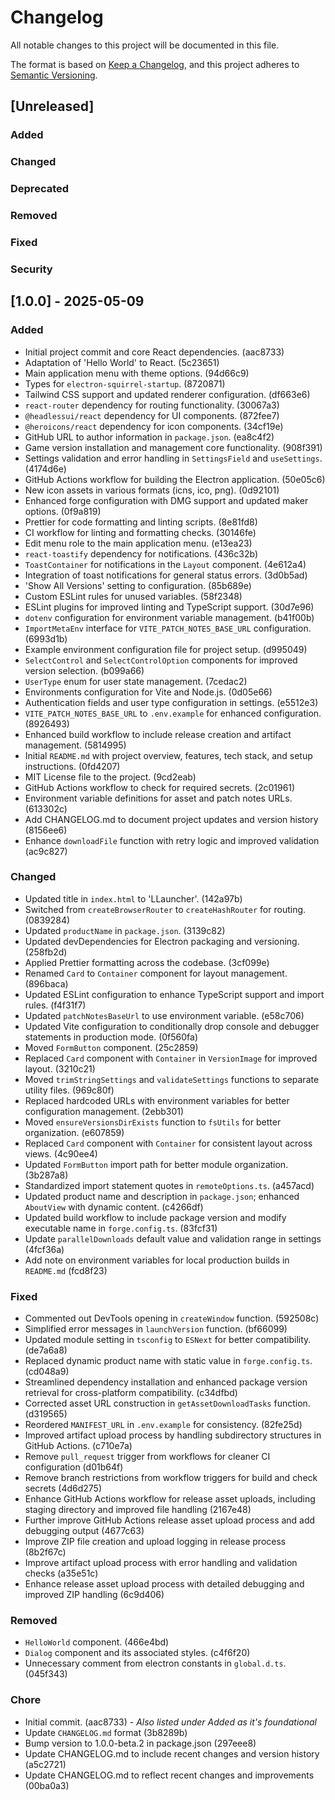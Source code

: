 # Changelog

All notable changes to this project will be documented in this file.

The format is based on [Keep a Changelog](https://keepachangelog.com/en/1.1.0/),
and this project adheres to [Semantic Versioning](https://semver.org/spec/v2.0.0.html).

## [Unreleased]

### Added

### Changed

### Deprecated

### Removed

### Fixed

### Security

## [1.0.0] - 2025-05-09

### Added

- Initial project commit and core React dependencies. (aac8733)
- Adaptation of 'Hello World' to React. (5c23651)
- Main application menu with theme options. (94d66c9)
- Types for `electron-squirrel-startup`. (8720871)
- Tailwind CSS support and updated renderer configuration. (df663e6)
- `react-router` dependency for routing functionality. (30067a3)
- `@headlessui/react` dependency for UI components. (872fee7)
- `@heroicons/react` dependency for icon components. (34cf19e)
- GitHub URL to author information in `package.json`. (ea8c4f2)
- Game version installation and management core functionality. (908f391)
- Settings validation and error handling in `SettingsField` and `useSettings`. (4174d6e)
- GitHub Actions workflow for building the Electron application. (50e05c6)
- New icon assets in various formats (icns, ico, png). (0d92101)
- Enhanced forge configuration with DMG support and updated maker options. (0f9a819)
- Prettier for code formatting and linting scripts. (8e81fd8)
- CI workflow for linting and formatting checks. (30146fe)
- Edit menu role to the main application menu. (e13ea23)
- `react-toastify` dependency for notifications. (436c32b)
- `ToastContainer` for notifications in the `Layout` component. (4e612a4)
- Integration of toast notifications for general status errors. (3d0b5ad)
- 'Show All Versions' setting to configuration. (85b689e)
- Custom ESLint rules for unused variables. (58f2348)
- ESLint plugins for improved linting and TypeScript support. (30d7e96)
- `dotenv` configuration for environment variable management. (b41f00b)
- `ImportMetaEnv` interface for `VITE_PATCH_NOTES_BASE_URL` configuration. (6993d1b)
- Example environment configuration file for project setup. (d995049)
- `SelectControl` and `SelectControlOption` components for improved version selection. (b099a66)
- `UserType` enum for user state management. (7cedac2)
- Environments configuration for Vite and Node.js. (0d05e66)
- Authentication fields and user type configuration in settings. (e5512e3)
- `VITE_PATCH_NOTES_BASE_URL` to `.env.example` for enhanced configuration. (8926493)
- Enhanced build workflow to include release creation and artifact management. (5814995)
- Initial `README.md` with project overview, features, tech stack, and setup instructions. (0fd4207)
- MIT License file to the project. (9cd2eab)
- GitHub Actions workflow to check for required secrets. (2c01961)
- Environment variable definitions for asset and patch notes URLs. (613302c)
- Add CHANGELOG.md to document project updates and version history (8156ee6)
- Enhance `downloadFile` function with retry logic and improved validation (ac9c827)

### Changed

- Updated title in `index.html` to 'LLauncher'. (142a97b)
- Switched from `createBrowserRouter` to `createHashRouter` for routing. (0839284)
- Updated `productName` in `package.json`. (3139c82)
- Updated devDependencies for Electron packaging and versioning. (258fb2d)
- Applied Prettier formatting across the codebase. (3cf099e)
- Renamed `Card` to `Container` component for layout management. (896baca)
- Updated ESLint configuration to enhance TypeScript support and import rules. (f4f31f7)
- Updated `patchNotesBaseUrl` to use environment variable. (e58c706)
- Updated Vite configuration to conditionally drop console and debugger statements in production mode. (0f560fa)
- Moved `FormButton` component. (25c2859)
- Replaced `Card` component with `Container` in `VersionImage` for improved layout. (3210c21)
- Moved `trimStringSettings` and `validateSettings` functions to separate utility files. (969c80f)
- Replaced hardcoded URLs with environment variables for better configuration management. (2ebb301)
- Moved `ensureVersionsDirExists` function to `fsUtils` for better organization. (e607859)
- Replaced `Card` component with `Container` for consistent layout across views. (4c90ee4)
- Updated `FormButton` import path for better module organization. (3b287a8)
- Standardized import statement quotes in `remoteOptions.ts`. (a457acd)
- Updated product name and description in `package.json`; enhanced `AboutView` with dynamic content. (c4266df)
- Updated build workflow to include package version and modify executable name in `forge.config.ts`. (83fcf31)
- Update `parallelDownloads` default value and validation range in settings (4fcf36a)
- Add note on environment variables for local production builds in `README.md` (fcd8f23)

### Fixed

- Commented out DevTools opening in `createWindow` function. (592508c)
- Simplified error messages in `launchVersion` function. (bf66099)
- Updated module setting in `tsconfig` to `ESNext` for better compatibility. (de7a6a8)
- Replaced dynamic product name with static value in `forge.config.ts`. (cd048a9)
- Streamlined dependency installation and enhanced package version retrieval for cross-platform compatibility. (c34dfbd)
- Corrected asset URL construction in `getAssetDownloadTasks` function. (d319565)
- Reordered `MANIFEST_URL` in `.env.example` for consistency. (82fe25d)
- Improved artifact upload process by handling subdirectory structures in GitHub Actions. (c710e7a)
- Remove `pull_request` trigger from workflows for cleaner CI configuration (d01b64f)
- Remove branch restrictions from workflow triggers for build and check secrets (4d6d275)
- Enhance GitHub Actions workflow for release asset uploads, including staging directory and improved file handling (2167e48)
- Further improve GitHub Actions release asset upload process and add debugging output (4677c63)
- Improve ZIP file creation and upload logging in release process (8b2f67c)
- Improve artifact upload process with error handling and validation checks (a35e51c)
- Enhance release asset upload process with detailed debugging and improved ZIP handling (6c9d406)

### Removed

- `HelloWorld` component. (466e4bd)
- `Dialog` component and its associated styles. (c4f6f20)
- Unnecessary comment from electron constants in `global.d.ts`. (045f343)

### Chore

- Initial commit. (aac8733) - _Also listed under Added as it's foundational_
- Update `CHANGELOG.md` format (3b8289b)
- Bump version to 1.0.0-beta.2 in package.json (297eee8)
- Update CHANGELOG.md to include recent changes and version history (a5c2721)
- Update CHANGELOG.md to reflect recent changes and improvements (00ba0a3)
